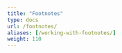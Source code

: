 ```yaml
---
title: "Footnotes"
type: docs
url: /footnotes/
aliases: [/working-with-footnotes/]
weight: 110
---
```


